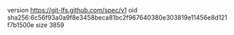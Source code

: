 version https://git-lfs.github.com/spec/v1
oid sha256:6c56f93a0a9f8e3458beca81bc2f967640380e303819e11456e8d121f7b1500e
size 3859
